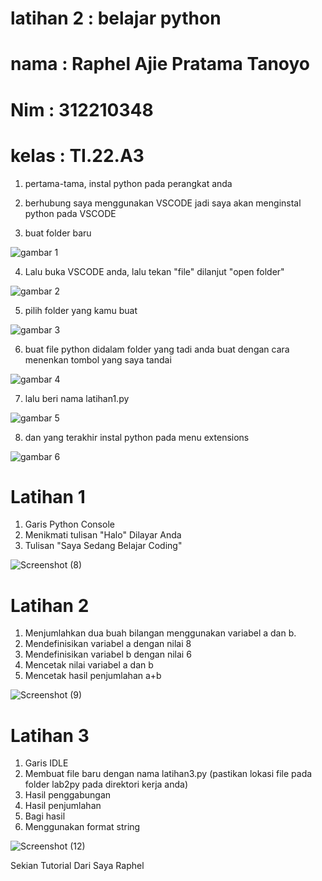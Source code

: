 # latihan 2 : belajar python
# nama : Raphel Ajie Pratama Tanoyo
# Nim : 312210348
# kelas : TI.22.A3

1. pertama-tama, instal python pada perangkat anda

2. berhubung saya menggunakan VSCODE jadi saya akan menginstal python pada VSCODE

3. buat folder baru

![gambar 1](https://user-images.githubusercontent.com/115516830/197448956-bfc0d924-c3de-46ba-9d72-c46389fdeb54.PNG)

4. Lalu buka VSCODE anda, lalu tekan "file" dilanjut "open folder"

![gambar 2](https://user-images.githubusercontent.com/115516830/197449376-4cc9f447-ae5e-42d6-8bbc-bcc5a64914b0.PNG)

5. pilih folder yang kamu buat

![gambar 3](https://user-images.githubusercontent.com/115516830/197450869-890a21ec-f248-4436-a070-8b2c448fc923.PNG)

6. buat file python didalam folder yang tadi anda buat dengan cara menenkan tombol yang saya tandai

![gambar 4](https://user-images.githubusercontent.com/115516830/197451464-0eb56c09-ecf5-4b49-919f-cb1e75369029.PNG)


7. lalu beri nama latihan1.py

![gambar 5](https://user-images.githubusercontent.com/115516830/197451120-79c03bf7-3928-474a-acc0-f395f9a935a3.PNG)

8. dan yang terakhir instal python pada menu extensions

![gambar 6](https://user-images.githubusercontent.com/115516830/197451252-411c6352-a55d-4373-8450-d4d11ffc79bf.PNG)

# Latihan 1
1. Garis Python Console
2. Menikmati tulisan "Halo" Dilayar Anda
3. Tulisan "Saya Sedang Belajar Coding"

![Screenshot (8)](https://user-images.githubusercontent.com/115516830/197453259-58c4ee59-539e-4414-93c8-b9b33025b063.png)


# Latihan 2
1. Menjumlahkan dua buah bilangan menggunakan variabel a dan b.
2. Mendefinisikan variabel a dengan nilai 8
3. Mendefinisikan variabel b dengan nilai 6
4. Mencetak nilai variabel a dan b
5. Mencetak hasil penjumlahan a+b

![Screenshot (9)](https://user-images.githubusercontent.com/115516830/197453285-98e5bce3-4db2-483e-a579-2acb22572093.png)

# Latihan 3

1. Garis IDLE
2. Membuat file baru dengan nama latihan3.py (pastikan lokasi file pada folder lab2py pada direktori kerja anda)
3. Hasil penggabungan
4. Hasil penjumlahan
5. Bagi hasil
6. Menggunakan format string

![Screenshot (12)](https://user-images.githubusercontent.com/115516830/197453456-6533f1cd-e5d6-467a-883c-6cde24469ac1.png)

Sekian Tutorial Dari Saya Raphel
